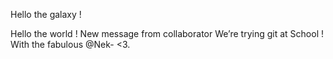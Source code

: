 
Hello the galaxy !

Hello the world ! New message from collaborator
We’re trying git at School !
With the fabulous @Nek-  <3.
